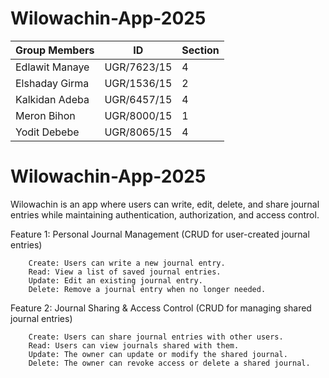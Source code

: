 # Wilowachin-App-2025
| Group Members | ID | Section |
|----------|----------|----------|
| Edlawit Manaye    | UGR/7623/15  | 4   |
| Elshaday Girma    | UGR/1536/15   | 2   |
| Kalkidan Adeba    | UGR/6457/15   | 4   |
| Meron Bihon    | UGR/8000/15   | 1   |
| Yodit Debebe    | UGR/8065/15   | 4  |

# Wilowachin-App-2025
 Wilowachin is an app where users can write, edit, delete, and share journal entries while maintaining authentication, authorization, and access control.

Feature 1: Personal Journal Management (CRUD for user-created journal entries)

        Create: Users can write a new journal entry.
        Read: View a list of saved journal entries.
        Update: Edit an existing journal entry.
        Delete: Remove a journal entry when no longer needed.

Feature 2: Journal Sharing & Access Control (CRUD for managing shared journal entries)

        Create: Users can share journal entries with other users.
        Read: Users can view journals shared with them.
        Update: The owner can update or modify the shared journal.
        Delete: The owner can revoke access or delete a shared journal.

